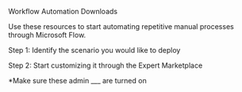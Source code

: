 Workflow Automation Downloads

Use these resources to start automating repetitive manual processes through
Microsoft Flow.

Step 1: Identify the scenario you would like to deploy

Step 2: Start customizing it through the Expert Marketplace

*Make sure these admin ___ are turned on 
